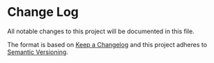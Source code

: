 # Change Log

All notable changes to this project will be documented in this file.

The format is based on [Keep a Changelog](https://keepachangelog.com/en/1.0.0/)
and this project adheres to [Semantic Versioning](https://semver.org/spec/v2.0.0.html).

<!-- 
## Unreleased

### Added
- Accessibility Declaration FR + EN
- Footer link to Management/back office
- Config for CodeQL
- Config for Dependabot

### Fixed
### Changed
### Deprecated
### Removed
### Security
-->

